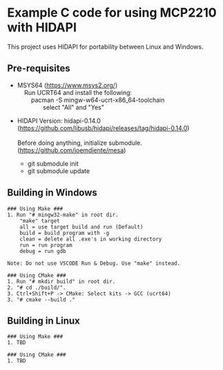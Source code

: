 # Example C code for using MCP2210 with HIDAPI #

This project  uses HIDAPI for portability between Linux and Windows. 

## Pre-requisites ##
- MSYS64 (https://www.msys2.org/) \
&nbsp;  &nbsp; Run UCRT64 and install the following: \
&nbsp;  &nbsp;  &nbsp; &nbsp; pacman -S mingw-w64-ucrt-x86_64-toolchain \
&nbsp;  &nbsp;  &nbsp; &nbsp;&nbsp;  &nbsp;  &nbsp; &nbsp; select "All" and "Yes" 

- HIDAPI Version: hidapi-0.14.0 (https://github.com/libusb/hidapi/releases/tag/hidapi-0.14.0)
 \
 \
Before doing anything, initialize submodule. (https://github.com/joemdiente/mesa)
     - git submodule init
     - git submodule update

## Building in Windows ##
    ### Using Make ###
    1. Run "# mingw32-make" in root dir. 
        "make" target
        all = use target build and run (Default)
        build = build program with -g
        clean = delete all .exe's in working directory
        run = run program
        debug = run gdb

    Note: Do not use VSCODE Run & Debug. Use "make" instead.

    ### Using CMake ###
    1. Run "# mkdir build" in root dir.
    2. "# cd ./build/".
    3. Ctrl+Shift+P -> CMake: Select kits -> GCC (ucrt64)
    3. "# cmake --build ."


## Building in Linux ##
    ### Using Make ###
    1. TBD

    ### Using CMake ###
    1. TBD


